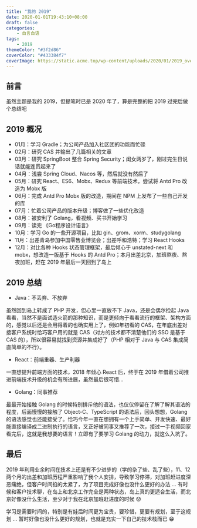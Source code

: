 ```yaml
---
title: "我的 2019"
date: 2020-01-01T19:43:10+08:00
draft: false
categories:
    - 自言自语
tags:
    - 2019
themeColor: "#3f2d86"
coverColor: "#433384f7"
coverImage: https://static.acme.top/wp-content/uploads/2020/01/2019_overview-1.png
---
```


## 前言

虽然主题是我的 2019，但提笔时已是 2020 年了，算是完整的把 2019 过完后做个总结吧

## 2019 概况

- 01月：学习 Gradle；为公司产品加入社区团的功能而忙碌
- 02月：研究 CAS 并输出了几篇相关的文章
- 03月：研究 SpringBoot 整合 Spring Security；闺女两岁了，刚过完生日说话就能连贯起来了
- 04月：浅尝 Spring Cloud、Nacos 等，然后就没有然后了
- 05月：研究 React、ES6、Mobx、Redux 等前端技术，尝试将 Antd Pro 改造为 Mobx 版
- 06月：完成 Antd Pro Mobx 版的改造，期间在 NPM 上发布了一些自己开发的库
- 07月：忙着公司产品的版本升级；博客做了一些优化改造
- 08月：被安利了 Golang，看视频、买书开始学习
- 09月：读完 《Go程序设计语言》
- 10月：学习 Go 的一些开源项目，比如 gin、grom、xorm、studygolang
- 11月：出差青岛参加中国零售业博览会；出差呼和浩特；学习 React Hooks
- 12月：对比各种 Hooks 状态管理框架，最后倾心于 unstated-next 和 mobx，想改造一版基于 Hooks 的 Antd Pro；本月出差北京，加班熬夜、熬夜加班，赶在 2019 年最后一天回到了岛上

## 2019 总结

- Java：不丢弃、不放弃

虽然回到岛上转成了 PHP 开发，但心里一直放不下 Java，还是会偶尔捡起 Java 看看，当然不是面试造火箭的那种知识，而是更倾向于看看流行的框架、架构方面的，感觉以后还是会用得着的也确实用上了，例如年初看的 CAS，在年底出差对接客户系统时恰巧客户用的就是 CAS（对方的技术都不清楚他们的 SSO 是基于 CAS 的），所以很容易就找到资源并集成好了（PHP 相对于 Java 与 CAS 集成简直简单的不行）。

- React：前端重器、生产利器

一直想提升前端方面的技术，2018 年倾心 React 后，终于在 2019 年借着公司推进前端技术升级的机会有所进展，虽然最后很可惜...

- Golang：同事推荐

最最开始接触 Golang 的时候特别排斥他的语法，也仅仅停留在了解了解其语法的程度，后面慢慢的接触了 Object-C、TypeScript 的语法后，回头想想，Golang 的语法感觉也还能接受了。恰巧今年一直在想拥有一个上手简单、开发快速、最好能直接编译成二进制执行的语言，又正好被同事又推荐了一次，接过一手视频回家看完后，这就是我想要的语言！立即有了要学习 Golang 的动力，就这么入坑了。

## 最后

2019 年利用业余时间在技术上还是有不少进步的（学的杂了些、乱了些），11、12 两个月的出差和加班历程严重影响了我个人安排，导致学习停滞，对加班赶进度深恶痛绝，但客户时间掐的太紧了，为了项目完成好像也没什么更好的办法 ... 有时候和客户技术聊，在岛上和北京工作完全是两种状态，岛上真的更适合生活，而北京好像没什么生活，至少对于我在北京加班赶进度的时候 😟

学习是需要时间的，特别是有娃后时间更为宝贵，要珍惜，更要有规划，至于这规划 ... 暂时好像也没什么更好的规划，也就是充实一下自己的技术栈而已 😁


